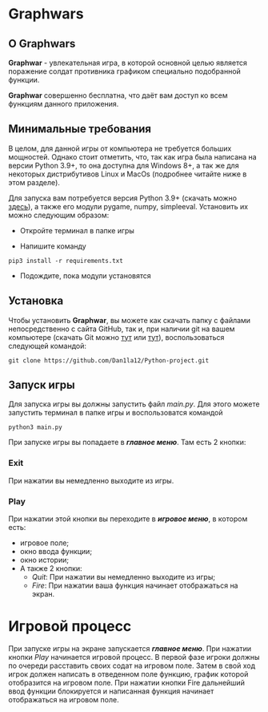 # **Graphwars**
## О **Graphwars**
**Graphwar** - увлекательная игра, в которой основной целью 
является поражение солдат противника графиком специально 
подобранной функции.

**Graphwar** совершенно бесплатна, что 
даёт вам доступ ко всем функциям данного приложения.


## Минимальные требования

В целом, для данной игры от компьютера не требуется 
больших мощностей. Однако стоит отметить, что, так как 
игра была написана на версии Python 3.9+, то она доступна 
для Windows 8+, а так же для некоторых дистрибутивов 
Linux и MacOs (подробнее читайте ниже в этом разделе).

Для запуска вам потребуется версия Python 3.9+ 
(скачать можно [здесь](https://www.python.org/downloads/)),
а также его модули pygame, numpy, simpleeval. 
Установить их можно следующим образом:


* Откройте терминал в папке игры

* Напишите команду 

```
pip3 install -r requirements.txt
```
* Подождите, пока модули установятся


## Установка

Чтобы установить **Graphwar**, вы можете как скачать папку 
с файлами непосредственно с сайта GitHub, так и, 
при наличии git на вашем компьютере 
(скачать Git можно [тут](https://git-scm.com/downloads) 
или [тут](https://gitforwindows.org/)), воспользоваться 
следующей командой:

```
git clone https://github.com/Dan1la12/Python-project.git
```

## Запуск игры
Для запуска игры вы должны запустить файл *main.py*. 
Для этого можете запустить терминал в папке игры 
и воспользоватся командой
```
python3 main.py
```
При запуске игры вы попадаете в ***главное меню***. 
Там есть 2 кнопки:

### Exit
При нажатии вы немедленно выходите из игры.

### Play
При нажатии этой кнопки вы переходите в ***игровое меню***, 
в котором есть: 
- игровое поле;
- окно ввода функции;
- окно истории;
- А также 2 кнопки: 
  - *Quit*:
    При нажатии вы немедленно выходите из игры;
  - *Fire*:
  При нажатии ваша функция начинает отображаться на экран.


# Игровой процесс
При запуске игры на экране запускается ***главное меню***.
При нажатии кнопки *Play* начинается игровой процесс. 
В первой фазе игроки должны по очереди расставить своих содат на игровом 
поле. Затем в свой ход игрок должен написать в отведенном 
поле функцию, график которой отобразится на игровом поле. 
При нажатии кнопки Fire дальнейший ввод функции блокируется
и написанная функция начинает отображаться на игровом поле.

